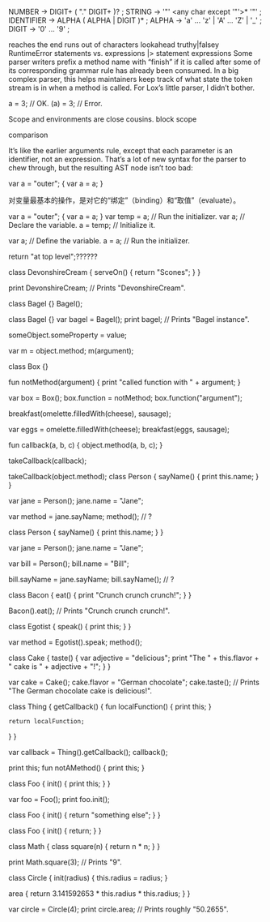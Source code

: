 NUMBER         → DIGIT+ ( "." DIGIT+ )? ;
STRING         → '"' <any char except '"'>* '"' ;
IDENTIFIER     → ALPHA ( ALPHA | DIGIT )* ;
ALPHA          → 'a' ... 'z' | 'A' ... 'Z' | '_' ;
DIGIT          → '0' ... '9' ;

reaches the end
runs out of characters
lookahead
truthy|falsey
RuntimeError
statements vs. expressions |> statement expressions
Some parser writers prefix a method name with “finish” if it is called after some of its corresponding grammar rule has already been consumed. In a big complex parser, this helps maintainers keep track of what state the token stream is in when a method is called. For Lox’s little parser, I didn’t bother.

a = 3;   // OK.
(a) = 3; // Error.

Scope and environments are close cousins.
block scope

comparison

It’s like the earlier arguments rule, except that each parameter is an identifier, not an expression. That’s a lot of new syntax for the parser to chew through, but the resulting AST node isn’t too bad:

var a = "outer";
{
  var a = a;
}

对变量最基本的操作，是对它的“绑定”（binding）和“取值”（evaluate）。

var a = "outer";
{
  var a = a;
}
var temp = a; // Run the initializer.
var a;        // Declare the variable.
a = temp;     // Initialize it.

var a; // Define the variable.
a = a; // Run the initializer.

return "at top level";??????

class DevonshireCream {
  serveOn() {
    return "Scones";
  }
}

print DevonshireCream; // Prints "DevonshireCream".

class Bagel {}
Bagel();

class Bagel {}
var bagel = Bagel();
print bagel; // Prints "Bagel instance".

someObject.someProperty = value;


var m = object.method;
m(argument);


class Box {}

fun notMethod(argument) {
  print "called function with " + argument;
}

var box = Box();
box.function = notMethod;
box.function("argument");

breakfast(omelette.filledWith(cheese), sausage);

var eggs = omelette.filledWith(cheese);
breakfast(eggs, sausage);


fun callback(a, b, c) {
  object.method(a, b, c);
}

takeCallback(callback);


takeCallback(object.method);
class Person {
  sayName() {
    print this.name;
  }
}

var jane = Person();
jane.name = "Jane";

var method = jane.sayName;
method(); // ?

class Person {
  sayName() {
    print this.name;
  }
}

var jane = Person();
jane.name = "Jane";

var bill = Person();
bill.name = "Bill";

bill.sayName = jane.sayName;
bill.sayName(); // ?


class Bacon {
  eat() {
    print "Crunch crunch crunch!";
  }
}

Bacon().eat(); // Prints "Crunch crunch crunch!".

class Egotist {
  speak() {
    print this;
  }
}

var method = Egotist().speak;
method();

class Cake {
  taste() {
    var adjective = "delicious";
    print "The " + this.flavor + " cake is " + adjective + "!";
  }
}

var cake = Cake();
cake.flavor = "German chocolate";
cake.taste(); // Prints "The German chocolate cake is delicious!".


class Thing {
  getCallback() {
    fun localFunction() {
      print this;
    }

    return localFunction;
  }
}

var callback = Thing().getCallback();
callback();

print this;
fun notAMethod() {
  print this;
}


class Foo {
  init() {
    print this;
  }
}

var foo = Foo();
print foo.init();



class Foo {
  init() {
    return "something else";
  }
}


class Foo {
  init() {
    return;
  }
}


class Math {
  class square(n) {
    return n * n;
  }
}

print Math.square(3); // Prints "9".


class Circle {
  init(radius) {
    this.radius = radius;
  }

  area {
    return 3.141592653 * this.radius * this.radius;
  }
}

var circle = Circle(4);
print circle.area; // Prints roughly "50.2655".
